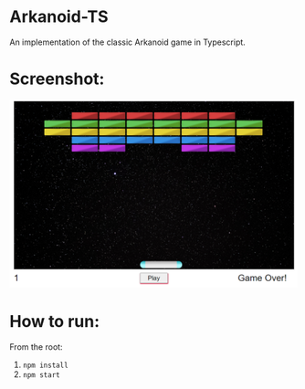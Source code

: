 # Arkanoid-TS
An implementation of the classic Arkanoid game in Typescript.

# Screenshot:

![Arkanoid game screenshot](https://raw.githubusercontent.com/Hodaifa98/Arkanoid-TS/main/src/assets/images/game_screenshot.PNG)

# How to run:

From the root:

1. ```npm install```
2. ```npm start```
